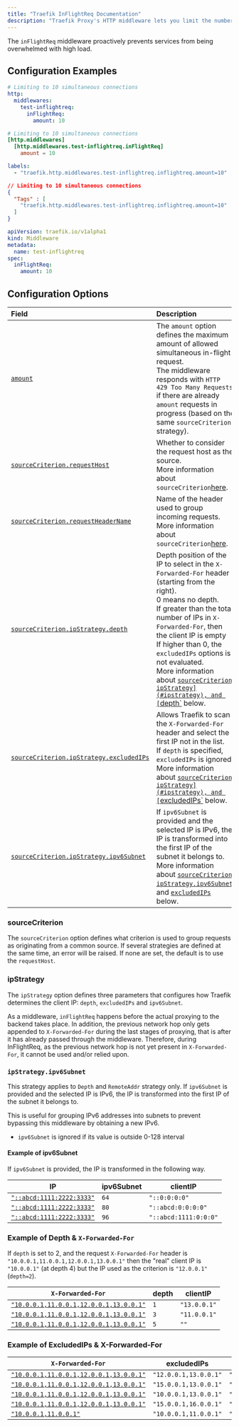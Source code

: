 ```yaml
---
title: "Traefik InFlightReq Documentation"
description: "Traefik Proxy's HTTP middleware lets you limit the number of simultaneous in-flight requests. Read the technical documentation."
---
```


The `inFlightReq` middleware proactively prevents services from being overwhelmed with high load.

## Configuration Examples

```yaml tab="Structured (YAML)"
# Limiting to 10 simultaneous connections
http:
  middlewares:
    test-inflightreq:
      inFlightReq:
        amount: 10
```

```toml tab="Structured (TOML)"
# Limiting to 10 simultaneous connections
[http.middlewares]
  [http.middlewares.test-inflightreq.inFlightReq]
    amount = 10
```

```yaml tab="Labels"
labels:
  - "traefik.http.middlewares.test-inflightreq.inflightreq.amount=10"
```

```json tab="Consul Catalog"
// Limiting to 10 simultaneous connections
{
  "Tags" : [
    "traefik.http.middlewares.test-inflightreq.inflightreq.amount=10"
  ]
}

```

```yaml tab="Kubernetes"
apiVersion: traefik.io/v1alpha1
kind: Middleware
metadata:
  name: test-inflightreq
spec:
  inFlightReq:
    amount: 10
```

## Configuration Options

<!-- markdownlint-disable MD013 -->

| Field      | Description                                                                                                                                                                                 | Default | Required |
|:-----------|:--------------------------------------------------------------------------------------------------------------------------------------------------------------------------------------------|:--------|:---------|
| <a id="opt-amount" href="#opt-amount" title="#opt-amount">`amount`</a> | The `amount` option defines the maximum amount of allowed simultaneous in-flight request. <br /> The middleware responds with `HTTP 429 Too Many Requests` if there are already `amount` requests in progress (based on the same `sourceCriterion` strategy). | 0      | No      |
| <a id="opt-sourceCriterion-requestHost" href="#opt-sourceCriterion-requestHost" title="#opt-sourceCriterion-requestHost">`sourceCriterion.requestHost`</a> | Whether to consider the request host as the source.<br /> More information about `sourceCriterion`[here](#sourcecriterion). | false      | No      |
| <a id="opt-sourceCriterion-requestHeaderName" href="#opt-sourceCriterion-requestHeaderName" title="#opt-sourceCriterion-requestHeaderName">`sourceCriterion.requestHeaderName`</a> | Name of the header used to group incoming requests.<br /> More information about `sourceCriterion`[here](#sourcecriterion). | ""      | No      |
| <a id="opt-sourceCriterion-ipStrategy-depth" href="#opt-sourceCriterion-ipStrategy-depth" title="#opt-sourceCriterion-ipStrategy-depth">`sourceCriterion.ipStrategy.depth`</a> | Depth position of the IP to select in the `X-Forwarded-For` header (starting from the right).<br />0 means no depth.<br />If greater than the total number of IPs in `X-Forwarded-For`, then the client IP is empty<br />If higher than 0, the `excludedIPs` options is not evaluated.<br /> More information about [`sourceCriterion`](#sourcecriterion), [`ipStrategy](#ipstrategy), and [`depth`](#example-of-depth--x-forwarded-for) below. | 0      | No      |
| <a id="opt-sourceCriterion-ipStrategy-excludedIPs" href="#opt-sourceCriterion-ipStrategy-excludedIPs" title="#opt-sourceCriterion-ipStrategy-excludedIPs">`sourceCriterion.ipStrategy.excludedIPs`</a> | Allows Traefik to scan the `X-Forwarded-For` header and select the first IP not in the list.<br />If `depth` is specified, `excludedIPs` is ignored.<br /> More information about [`sourceCriterion`](#sourcecriterion), [`ipStrategy](#ipstrategy), and [`excludedIPs`](#example-of-excludedips--x-forwarded-for) below. | | No      |
| <a id="opt-sourceCriterion-ipStrategy-ipv6Subnet" href="#opt-sourceCriterion-ipStrategy-ipv6Subnet" title="#opt-sourceCriterion-ipStrategy-ipv6Subnet">`sourceCriterion.ipStrategy.ipv6Subnet`</a> |  If `ipv6Subnet` is provided and the selected IP is IPv6, the IP is transformed into the first IP of the subnet it belongs to. <br /> More information about [`sourceCriterion`](#sourcecriterion), [`ipStrategy.ipv6Subnet`](#ipstrategyipv6subnet), and [`excludedIPs`](#example-of-excludedips--x-forwarded-for) below. |  | No      |

### sourceCriterion

The `sourceCriterion` option defines what criterion is used to group requests as originating from a common source.
If several strategies are defined at the same time, an error will be raised.
If none are set, the default is to use the `requestHost`.

### ipStrategy

The `ipStrategy` option defines three parameters that configures how Traefik determines the client IP: `depth`, `excludedIPs` and `ipv6Subnet`.

As a middleware, `inFlightReq` happens before the actual proxying to the backend takes place.
In addition, the previous network hop only gets appended to `X-Forwarded-For` during the last stages of proxying, that is after it has already passed through the middleware.
Therefore, during InFlightReq, as the previous network hop is not yet present in `X-Forwarded-For`, it cannot be used and/or relied upon.

### `ipStrategy.ipv6Subnet`

This strategy applies to `Depth` and `RemoteAddr` strategy only.
If `ipv6Subnet` is provided and the selected IP is IPv6, the IP is transformed into the first IP of the subnet it belongs to.

This is useful for grouping IPv6 addresses into subnets to prevent bypassing this middleware by obtaining a new IPv6.

- `ipv6Subnet` is ignored if its value is outside 0-128 interval

#### Example of ipv6Subnet

If `ipv6Subnet` is provided, the IP is transformed in the following way.

| IP                     | ipv6Subnet | clientIP              |
|---------------------------|--------------|-----------------------|
| <a id="opt-abcd111122223333" href="#opt-abcd111122223333" title="#opt-abcd111122223333">`"::abcd:1111:2222:3333"`</a> | `64`         | `"::0:0:0:0"`         |
| <a id="opt-abcd111122223333-2" href="#opt-abcd111122223333-2" title="#opt-abcd111122223333-2">`"::abcd:1111:2222:3333"`</a> | `80`         | `"::abcd:0:0:0:0"`    |
| <a id="opt-abcd111122223333-3" href="#opt-abcd111122223333-3" title="#opt-abcd111122223333-3">`"::abcd:1111:2222:3333"`</a> | `96`         | `"::abcd:1111:0:0:0"` |

### Example of Depth & `X-Forwarded-For`

If `depth` is set to 2, and the request `X-Forwarded-For` header is `"10.0.0.1,11.0.0.1,12.0.0.1,13.0.0.1"` then the "real" client IP is `"10.0.0.1"` (at depth 4) but the IP used as the criterion is `"12.0.0.1"` (`depth=2`).

| `X-Forwarded-For`                       | depth | clientIP     |
|-----------------------------------------|-------|--------------|
| <a id="opt-10-0-0-111-0-0-112-0-0-113-0-0-1" href="#opt-10-0-0-111-0-0-112-0-0-113-0-0-1" title="#opt-10-0-0-111-0-0-112-0-0-113-0-0-1">`"10.0.0.1,11.0.0.1,12.0.0.1,13.0.0.1"`</a> | `1`     | `"13.0.0.1"` |
| <a id="opt-10-0-0-111-0-0-112-0-0-113-0-0-1-2" href="#opt-10-0-0-111-0-0-112-0-0-113-0-0-1-2" title="#opt-10-0-0-111-0-0-112-0-0-113-0-0-1-2">`"10.0.0.1,11.0.0.1,12.0.0.1,13.0.0.1"`</a> | `3`     | `"11.0.0.1"` |
| <a id="opt-10-0-0-111-0-0-112-0-0-113-0-0-1-3" href="#opt-10-0-0-111-0-0-112-0-0-113-0-0-1-3" title="#opt-10-0-0-111-0-0-112-0-0-113-0-0-1-3">`"10.0.0.1,11.0.0.1,12.0.0.1,13.0.0.1"`</a> | `5`     | `""`         |

### Example of ExcludedIPs & X-Forwarded-For

| `X-Forwarded-For`                       | excludedIPs           | clientIP     |
|-----------------------------------------|-----------------------|--------------|
| <a id="opt-10-0-0-111-0-0-112-0-0-113-0-0-1-4" href="#opt-10-0-0-111-0-0-112-0-0-113-0-0-1-4" title="#opt-10-0-0-111-0-0-112-0-0-113-0-0-1-4">`"10.0.0.1,11.0.0.1,12.0.0.1,13.0.0.1"`</a> | `"12.0.0.1,13.0.0.1"` | `"11.0.0.1"` |
| <a id="opt-10-0-0-111-0-0-112-0-0-113-0-0-1-5" href="#opt-10-0-0-111-0-0-112-0-0-113-0-0-1-5" title="#opt-10-0-0-111-0-0-112-0-0-113-0-0-1-5">`"10.0.0.1,11.0.0.1,12.0.0.1,13.0.0.1"`</a> | `"15.0.0.1,13.0.0.1"` | `"12.0.0.1"` |
| <a id="opt-10-0-0-111-0-0-112-0-0-113-0-0-1-6" href="#opt-10-0-0-111-0-0-112-0-0-113-0-0-1-6" title="#opt-10-0-0-111-0-0-112-0-0-113-0-0-1-6">`"10.0.0.1,11.0.0.1,12.0.0.1,13.0.0.1"`</a> | `"10.0.0.1,13.0.0.1"` | `"12.0.0.1"` |
| <a id="opt-10-0-0-111-0-0-112-0-0-113-0-0-1-7" href="#opt-10-0-0-111-0-0-112-0-0-113-0-0-1-7" title="#opt-10-0-0-111-0-0-112-0-0-113-0-0-1-7">`"10.0.0.1,11.0.0.1,12.0.0.1,13.0.0.1"`</a> | `"15.0.0.1,16.0.0.1"` | `"13.0.0.1"` |
| <a id="opt-10-0-0-111-0-0-1" href="#opt-10-0-0-111-0-0-1" title="#opt-10-0-0-111-0-0-1">`"10.0.0.1,11.0.0.1"`</a> | `"10.0.0.1,11.0.0.1"` | `""`         |
